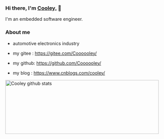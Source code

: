 ### Hi there, I'm [Cooley.](https://www.cnblogs.com/cooley/) 👋

I'm an embedded software engineer.

<!--
**Coooooley/Coooooley** is a ✨ _special_ ✨ repository because its `README.md` (this file) appears on your GitHub profile.

Here are some ideas to get you started:

- 🔭 I’m currently working on ...
- 🌱 I’m currently learning ...
- 👯 I’m looking to collaborate on ...
- 🤔 I’m looking for help with ...
- 💬 Ask me about ...
- 📫 How to reach me: ...
- 😄 Pronouns: ...
- ⚡ Fun fact: ...
-->

### About me

- automotive electronics industry

- my gitee : https://gitee.com/Coooooley/
- my github: https://github.com/Coooooley/
- my blog  : https://www.cnblogs.com/cooley/


<a href="https://github.com/anuraghazra/github-readme-stats">
  <img align="center" src="https://github-readme-stats.vercel.app/api?username=Cooley&hide=prs&count_private=true&show_icons=true&theme=material-palenight" alt="Cooley github stats" width="480" height="170" />
</a>
